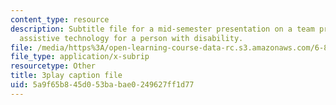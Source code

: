 ```yaml
---
content_type: resource
description: Subtitle file for a mid-semester presentation on a team project to develop
  assistive technology for a person with disability.
file: /media/https%3A/open-learning-course-data-rc.s3.amazonaws.com/6-811-principles-and-practice-of-assistive-technology-fall-2014/5a9f65b845d053babae0249627ff1d77_EWjWv1YBB7A.vtt
file_type: application/x-subrip
resourcetype: Other
title: 3play caption file
uid: 5a9f65b8-45d0-53ba-bae0-249627ff1d77
---
```

